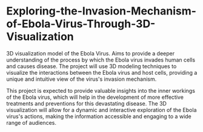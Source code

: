 # Exploring-the-Invasion-Mechanism-of-Ebola-Virus-Through-3D-Visualization

3D visualization model of the Ebola Virus. Aims to provide a deeper understanding of the process by which the Ebola virus invades human cells and causes disease. The project will use 3D modeling techniques to visualize the interactions between the Ebola virus and host cells, providing a unique and intuitive view of the virus's invasion mechanism.

This project is expected to provide valuable insights into the inner workings of the Ebola virus, which will help in the development of more effective treatments and preventions for this devastating disease. The 3D visualization will allow for a dynamic and interactive exploration of the Ebola virus's actions, making the information accessible and engaging to a wide range of audiences.
